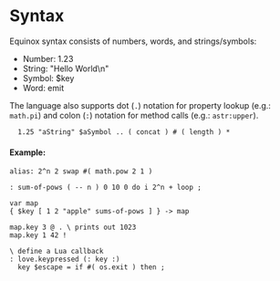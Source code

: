 # Syntax

Equinox syntax consists of numbers, words, and strings/symbols:

* Number: 1.23
* String: "Hello World\n"
* Symbol: $key
* Word: emit

The language also supports dot (`.`) notation for property lookup (e.g.: `math.pi`) and colon (`:`) notation for method calls (e.g.: `astr:upper`).

```forth
  1.25 "aString" $aSymbol .. ( concat ) # ( length ) * 
```

#### Example:

```forth
alias: 2^n 2 swap #( math.pow 2 1 )

: sum-of-pows ( -- n ) 0 10 0 do i 2^n + loop ;
 
var map
{ $key [ 1 2 "apple" sums-of-pows ] } -> map

map.key 3 @ . \ prints out 1023
map.key 1 42 !

\ define a Lua callback
: love.keypressed (: key :)
  key $escape = if #( os.exit ) then ;
```

